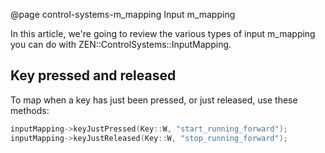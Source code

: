 @page control-systems-m_mapping Input m_mapping

In this article, we're going to review the various types of 
input m_mapping you can do with ZEN::ControlSystems::InputMapping.

## Key pressed and released

To map when a key has just been pressed, or just released, use 
these methods:

````cpp
inputMapping->keyJustPressed(Key::W, "start_running_forward");
inputMapping->keyJustReleased(Key::W, "stop_running_forward");
````
